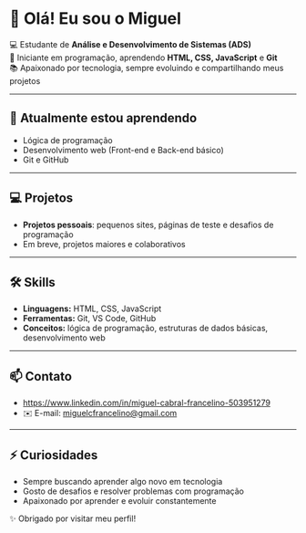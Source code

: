 # 👋 Olá! Eu sou o Miguel

💻 Estudante de **Análise e Desenvolvimento de Sistemas (ADS)**  
🚀 Iniciante em programação, aprendendo **HTML, CSS, JavaScript** e **Git**  
📚 Apaixonado por tecnologia, sempre evoluindo e compartilhando meus projetos  

---

## 🌱 Atualmente estou aprendendo
- Lógica de programação  
- Desenvolvimento web (Front-end e Back-end básico)  
- Git e GitHub

---

## 💻 Projetos
- **Projetos pessoais**: pequenos sites, páginas de teste e desafios de programação  
- Em breve, projetos maiores e colaborativos  

---

## 🛠 Skills
- **Linguagens:** HTML, CSS, JavaScript  
- **Ferramentas:** Git, VS Code, GitHub  
- **Conceitos:** lógica de programação, estruturas de dados básicas, desenvolvimento web  

---

## 📫 Contato
- https://www.linkedin.com/in/miguel-cabral-francelino-503951279
- ✉️ E-mail: miguelcfrancelino@gmail.com

---

## ⚡ Curiosidades
- Sempre buscando aprender algo novo em tecnologia  
- Gosto de desafios e resolver problemas com programação  
- Apaixonado por aprender e evoluir constantemente  


✨ Obrigado por visitar meu perfil!  
